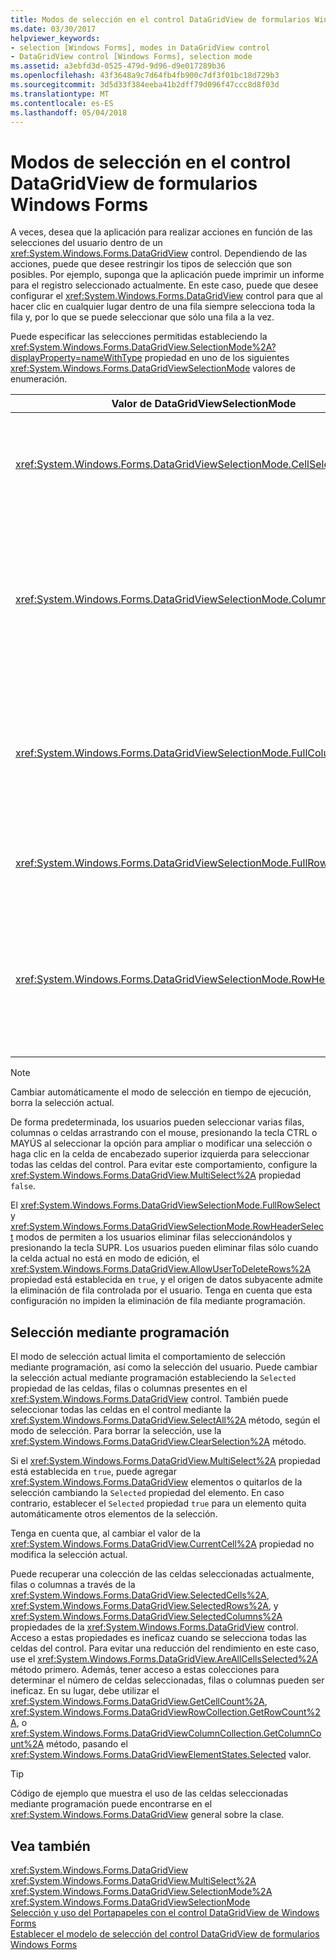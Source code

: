 ```yaml
---
title: Modos de selección en el control DataGridView de formularios Windows Forms
ms.date: 03/30/2017
helpviewer_keywords:
- selection [Windows Forms], modes in DataGridView control
- DataGridView control [Windows Forms], selection mode
ms.assetid: a3ebfd3d-0525-479d-9d96-d9e017289b36
ms.openlocfilehash: 43f3648a9c7d64fb4fb900c7df3f01bc18d729b3
ms.sourcegitcommit: 3d5d33f384eeba41b2dff79d096f47ccc8d8f03d
ms.translationtype: MT
ms.contentlocale: es-ES
ms.lasthandoff: 05/04/2018
---
```

# <a name="selection-modes-in-the-windows-forms-datagridview-control"></a>Modos de selección en el control DataGridView de formularios Windows Forms
A veces, desea que la aplicación para realizar acciones en función de las selecciones del usuario dentro de un <xref:System.Windows.Forms.DataGridView> control. Dependiendo de las acciones, puede que desee restringir los tipos de selección que son posibles. Por ejemplo, suponga que la aplicación puede imprimir un informe para el registro seleccionado actualmente. En este caso, puede que desee configurar el <xref:System.Windows.Forms.DataGridView> control para que al hacer clic en cualquier lugar dentro de una fila siempre selecciona toda la fila y, por lo que se puede seleccionar que sólo una fila a la vez.  
  
 Puede especificar las selecciones permitidas estableciendo la <xref:System.Windows.Forms.DataGridView.SelectionMode%2A?displayProperty=nameWithType> propiedad en uno de los siguientes <xref:System.Windows.Forms.DataGridViewSelectionMode> valores de enumeración.  
  
|Valor de DataGridViewSelectionMode|Descripción|  
|-------------------------------------|-----------------|  
|<xref:System.Windows.Forms.DataGridViewSelectionMode.CellSelect>|Haga clic en una celda lo selecciona. Encabezados de fila y columna no se puede usar para la selección.|  
|<xref:System.Windows.Forms.DataGridViewSelectionMode.ColumnHeaderSelect>|Haga clic en una celda lo selecciona. Al hacer clic en un encabezado de columna, se selecciona toda la columna. Encabezados de columna no se puede usar para la ordenación.|  
|<xref:System.Windows.Forms.DataGridViewSelectionMode.FullColumnSelect>|Haga clic en una celda o un encabezado de columna, se selecciona toda la columna. Encabezados de columna no se puede usar para la ordenación.|  
|<xref:System.Windows.Forms.DataGridViewSelectionMode.FullRowSelect>|Haga clic en una celda o un encabezado de fila, se selecciona toda la fila.|  
|<xref:System.Windows.Forms.DataGridViewSelectionMode.RowHeaderSelect>|Modo de selección de forma predeterminada. Haga clic en una celda lo selecciona. Al hacer clic en un encabezado de fila, se selecciona toda la fila.|  
  
> [!NOTE]
>  Cambiar automáticamente el modo de selección en tiempo de ejecución, borra la selección actual.  
  
 De forma predeterminada, los usuarios pueden seleccionar varias filas, columnas o celdas arrastrando con el mouse, presionando la tecla CTRL o MAYÚS al seleccionar la opción para ampliar o modificar una selección o haga clic en la celda de encabezado superior izquierda para seleccionar todas las celdas del control. Para evitar este comportamiento, configure la <xref:System.Windows.Forms.DataGridView.MultiSelect%2A> propiedad `false`.  
  
 El <xref:System.Windows.Forms.DataGridViewSelectionMode.FullRowSelect> y <xref:System.Windows.Forms.DataGridViewSelectionMode.RowHeaderSelect> modos de permiten a los usuarios eliminar filas seleccionándolos y presionando la tecla SUPR. Los usuarios pueden eliminar filas sólo cuando la celda actual no está en modo de edición, el <xref:System.Windows.Forms.DataGridView.AllowUserToDeleteRows%2A> propiedad está establecida en `true`, y el origen de datos subyacente admite la eliminación de fila controlada por el usuario. Tenga en cuenta que esta configuración no impiden la eliminación de fila mediante programación.  
  
## <a name="programmatic-selection"></a>Selección mediante programación  
 El modo de selección actual limita el comportamiento de selección mediante programación, así como la selección del usuario. Puede cambiar la selección actual mediante programación estableciendo la `Selected` propiedad de las celdas, filas o columnas presentes en el <xref:System.Windows.Forms.DataGridView> control. También puede seleccionar todas las celdas en el control mediante la <xref:System.Windows.Forms.DataGridView.SelectAll%2A> método, según el modo de selección. Para borrar la selección, use la <xref:System.Windows.Forms.DataGridView.ClearSelection%2A> método.  
  
 Si el <xref:System.Windows.Forms.DataGridView.MultiSelect%2A> propiedad está establecida en `true`, puede agregar <xref:System.Windows.Forms.DataGridView> elementos o quitarlos de la selección cambiando la `Selected` propiedad del elemento. En caso contrario, establecer el `Selected` propiedad `true` para un elemento quita automáticamente otros elementos de la selección.  
  
 Tenga en cuenta que, al cambiar el valor de la <xref:System.Windows.Forms.DataGridView.CurrentCell%2A> propiedad no modifica la selección actual.  
  
 Puede recuperar una colección de las celdas seleccionadas actualmente, filas o columnas a través de la <xref:System.Windows.Forms.DataGridView.SelectedCells%2A>, <xref:System.Windows.Forms.DataGridView.SelectedRows%2A>, y <xref:System.Windows.Forms.DataGridView.SelectedColumns%2A> propiedades de la <xref:System.Windows.Forms.DataGridView> control. Acceso a estas propiedades es ineficaz cuando se selecciona todas las celdas del control. Para evitar una reducción del rendimiento en este caso, use el <xref:System.Windows.Forms.DataGridView.AreAllCellsSelected%2A> método primero. Además, tener acceso a estas colecciones para determinar el número de celdas seleccionadas, filas o columnas pueden ser ineficaz. En su lugar, debe utilizar el <xref:System.Windows.Forms.DataGridView.GetCellCount%2A>, <xref:System.Windows.Forms.DataGridViewRowCollection.GetRowCount%2A>, o <xref:System.Windows.Forms.DataGridViewColumnCollection.GetColumnCount%2A> método, pasando el <xref:System.Windows.Forms.DataGridViewElementStates.Selected> valor.  
  
> [!TIP]
>  Código de ejemplo que muestra el uso de las celdas seleccionadas mediante programación puede encontrarse en el <xref:System.Windows.Forms.DataGridView> general sobre la clase.  
  
## <a name="see-also"></a>Vea también  
 <xref:System.Windows.Forms.DataGridView>  
 <xref:System.Windows.Forms.DataGridView.MultiSelect%2A>  
 <xref:System.Windows.Forms.DataGridView.SelectionMode%2A>  
 <xref:System.Windows.Forms.DataGridViewSelectionMode>  
 [Selección y uso del Portapapeles con el control DataGridView de Windows Forms](../../../../docs/framework/winforms/controls/selection-and-clipboard-use-with-the-windows-forms-datagridview-control.md)  
 [Establecer el modelo de selección del control DataGridView de formularios Windows Forms](../../../../docs/framework/winforms/controls/how-to-set-the-selection-mode-of-the-windows-forms-datagridview-control.md)
